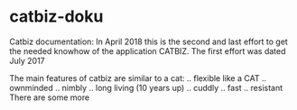 # catbiz-doku
Catbiz documentation:
In April 2018 this is the second and last effort to get the needed knowhow of the application CATBIZ.
The first effort was dated July 2017

The main features of catbiz are similar to a cat: .. flexible like a CAT .. ownminded .. nimbly .. long living (10 years up) .. cuddly .. fast .. resistant There are some more
